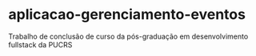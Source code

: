 # aplicacao-gerenciamento-eventos
Trabalho de conclusão de curso da pós-graduação em desenvolvimento fullstack da PUCRS

